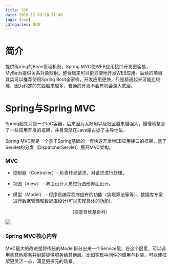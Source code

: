 ```yaml
---
title: SSM
date: 2018-12-03 10:31:40
tags: [ssm]
categories: 框架
---
```


# 简介

提供Spring的Bean管理机制，Spring MVC使WEB应用接口开发更容易，MyBatis提供关系对象映射。整合起来可以更方便地开发WEB应用。后续的项目其实可以推荐使用Spring Boot全家桶，开发应用更快，只是精通起来可能比较难，因为约定的东西越来越多，普通的开发不会有机会深入底层。

<!-- more -->

# Spring与Spring MVC

Spring起先只是一个IoC容器，后来因为太好用以及社区越来越强大，慢慢地整合了一些应用开发的框架，并且渐渐在Java届占据了主导地位。

Spring MVC就是一个基于Spring基础的一套快速开发WEB应用接口的框架，基于Servlet的分发（DispatcherServlet）展开MVC架构。

### MVC

- 控制器（Controller）- 负责转发请求，对请求进行处理。

- 视图（View） - 界面设计人员进行图形界面设计。

- 模型（Model） - 程序员编写程序应有的功能（实现算法等等）、数据库专家进行数据管理和数据库设计(可以实现具体的功能)。

  <center>(摘录自维基百科)</center>

![](https://raw.githubusercontent.com/Shaneue/pictures/master/MVC-Process.svg)

### Spring MVC核心内容

MVC最大的改进是将传统的Model拆分出来一个Service层。在这个层里，可以调用些其他服务并封装提供服务给其他层，比如实现中间件的调用与封装，可以使框架更灵活一点，满足更多元的场景。